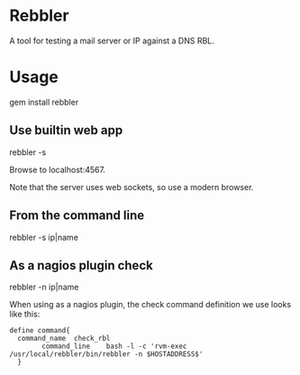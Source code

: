 # Rebbler

A tool for testing a mail server or IP against a DNS RBL.

# Usage

gem install rebbler

## Use builtin web app

rebbler -s

Browse to localhost:4567.

Note that the server uses web sockets, so use a modern browser.

## From the command line

rebbler -s ip|name

## As a nagios plugin check

rebbler -n ip|name

When using as a nagios plugin, the check command definition 
we use looks like this:

```
define command{
  command_name  check_rbl
        command_line    bash -l -c 'rvm-exec /usr/local/rebbler/bin/rebbler -n $HOSTADDRESS$' 
  }
```